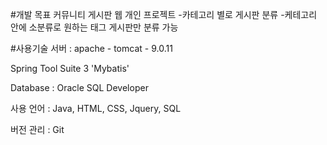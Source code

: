 #개발 목표
커뮤니티 게시판 웹 개인 프로젝트
-카테고리 별로 게시판 분류
-케테고리 안에 소분류로 원하는 태그 게시판만 분류 가능


#사용기술
서버 : apache - tomcat - 9.0.11

Spring Tool Suite 3 'Mybatis'

Database : Oracle SQL Developer

사용 언어 : Java, HTML, CSS, Jquery, SQL

버전 관리 : Git 
